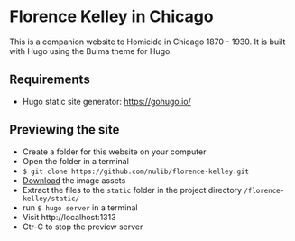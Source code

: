 # Florence Kelley in Chicago

This is a companion website to Homicide in Chicago 1870 - 1930. It is built with Hugo using the Bulma theme for Hugo.

## Requirements
- Hugo static site generator: https://gohugo.io/

## Previewing the site
- Create a folder for this website on your computer
- Open the folder in a terminal
- `$ git clone https://github.com/nulib/florence-kelley.git`
- [Download](https://northwestern.box.com/s/x3ynl3cgk77aoa4hgckxseq54yjix12c) the image assets
- Extract the files to the `static` folder in the project directory `/florence-kelley/static/`
- run `$ hugo server` in a terminal
- Visit http://localhost:1313
- Ctr-C to stop the preview server
